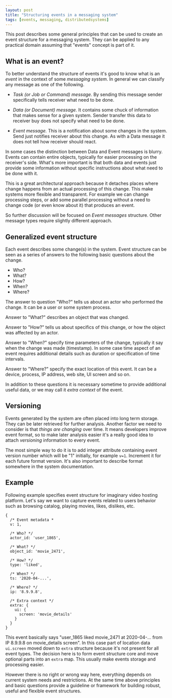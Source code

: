 ```yaml
---
layout: post
title: "Structuring events in a messaging system"
tags: [events, messaging, distributedsystems]
---
```


This post describes some general principles that can be used to create an event 
structure for a messaging system. They can be applied to any practical domain 
assuming that "events" concept is part of it.


## What is an event?

To better understand the structure of events it's good to know what is an 
_event_ in the context of some _messaging system_. In general we can classify 
any message as one of the following.

* _Task (or Job or Command) message._ By sending this message sender 
  specifically tells receiver what need to be done.

* _Data (or Document) message._ It contains some chuck of information that makes 
  sense for a given system. Sender transfer this data to receiver buy does not 
  specify what need to be done.

* _Event message._ This is a notification about some changes in the system.  
  Send just notifies receiver about this change. As with a Data message it does 
  not tell how receiver should react.

In some cases the distinction between Data and Event messages is blurry. Events 
can contain entire objects, typically for easier processing on the receiver's 
side. What's more important is that both data and events just provide some 
information without specific instructions about what need to be done with it.

This is a great architectural approach because it detaches places where change 
happens from an actual processing of this change. This make systems more 
flexible and transparent. For example we can change processing steps, or add 
some parallel processing without a need to change code (or even know about it) 
that produces an event.

So further discussion will be focused on _Event messages_ structure. Other 
message types require slightly different approach.


## Generalized event structure

Each event describes some change(s) in the system. Event structure can be seen 
as a series of answers to the following basic questions about the change.

- Who?
- What?
- How?
- When?
- Where?

The answer to question "Who?" tells us about an actor who performed the change. 
It can be a user or some system process.

Answer to "What?" describes an object that was changed.

Answer to "How?" tells us about specifics of this change, or how the object was 
affected by an actor.

Answer to "When?" specify time parameters of the change, typically it say when 
the change was made (timestamp). In some case time aspect of an event requires 
additional details such as duration or specification of time intervals.

Answer to "Where?" specify the exact location of this event. It can be a device, 
process, IP address, web site, UI screen and so on.

In addition to these questions it is necessary sometime to provide additional 
useful data, or we may call it _extra context_ of the event.


## Versioning

Events generated by the system are often placed into long term storage. They can 
be later retrieved for further analysis. Another factor we need to consider is 
that _things are changing_ over time. It means developers improve event format, 
so to make later analysis easier it's a really good idea to attach _versioning_ 
information to every event.

The most simple way to do it is to add integer attribute containing event 
version number which will be "1" initially, for example `v=1`. Increment it for 
each future format version. It's also important to describe format somewhere in 
the system documentation.


## Example

Following example specifies event structure for imaginary video hosting 
platform. Let's say we want to capture events related to users behavior such as 
browsing catalog, playing movies, likes, dislikes, etc.

```
{
  /* Event metadata *
  v: 1,

  /* Who? */
  actor_id: 'user_1865',

  /* What? */
  object_id: 'movie_2471',

  /* How? */
  type: 'liked',

  /* When? */
  ts: '2020-04-...',

  /* Where? */
  ip: '8.9.9.8',

  /* Extra context */
  extra: {
    ui: {
      screen: 'movie_details'
    }
  }
}
```

This event basically says "user_1865 liked movie_2471 at 2020-04-... from IP 
8.9.9.8 on movie_details screen". In this case part of location data `ui.screen` 
moved down to `extra` structure because it's not present for all event types. 
The decision here is to form event structure core and move optional parts into 
an `extra` map. This usually make events storage and processing easier.

However there is no right or wrong way here, everything depends on current 
system needs and restrictions. At the same time above principles and basic 
questions provide a guideline or framework for building robust, useful and 
flexible event structures.
